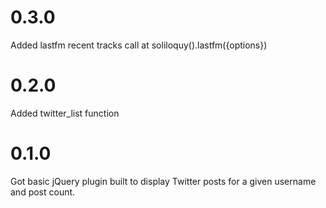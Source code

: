 # 0.3.0
Added lastfm recent tracks call at soliloquy().lastfm({options})

# 0.2.0
Added twitter_list function

# 0.1.0
Got basic jQuery plugin built to display Twitter posts for a given username and post count. 